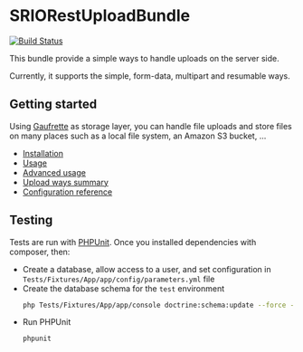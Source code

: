 # SRIORestUploadBundle

[![Build Status](https://api.travis-ci.org/sroze/SRIORestUploadBundle.png)](https://travis-ci.org/sroze/SRIORestUploadBundle)

This bundle provide a simple ways to handle uploads on the server side.

Currently, it supports the simple, form-data, multipart and resumable ways.

## Getting started

Using [Gaufrette](https://github.com/KnpLabs/Gaufrette) as storage layer, you can handle file uploads and store files on many places such as a local file system, an Amazon S3 bucket, ...

- [Installation](Resources/doc/installation.md)
- [Usage](Resources/doc/usage.md)
- [Advanced usage](Resources/doc/advanced.md)
- [Upload ways summary](Resources/doc/upload-ways.md)
- [Configuration reference](Resources/doc/reference.md)

## Testing

Tests are run with [PHPUnit](http://phpunit.de). Once you installed dependencies with composer, then:

- Create a database, allow access to a user, and set configuration in `Tests/Fixtures/App/app/config/parameters.yml` file
- Create the database schema for the `test` environment
  ```sh
  php Tests/Fixtures/App/app/console doctrine:schema:update --force --env=test
  ```
- Run PHPUnit
  ```sh
  phpunit
  ```
